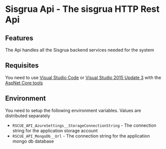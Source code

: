 Sisgrua Api - The sisgrua HTTP Rest Api
========================================


Features
--------
The Api handles all the Sisgrua backend services needed for the system

Requisites
----------

You need to use [Visual Studio Code](https://code.visualstudio.com/) or 
[Visual Studio 2015 Update 3](https://www.visualstudio.com/news/releasenotes/vs2015-update3-vs) 
with the [AspNet Core tools](https://go.microsoft.com/fwlink/?LinkId=817245)

Environment
-----------
You need to setup the following environment variables. Values are distributed separately
* ```RSCUE_API_AzureSettings__StorageConnectionString``` - The connection string for the application storage account
* ```RSCUE_API_MongoDb__Url``` - The connection string for the application mongo db database
